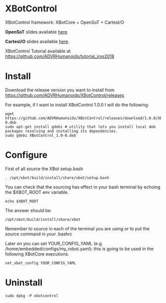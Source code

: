 # XBotControl
XBotControl framework: XBotCore + OpenSoT + CartesI/O

**OpenSoT** slides available [here](https://docs.google.com/presentation/d/1kwJsAnVi_3ADtqFSTP8wq3JOGLcvDV_ypcEEjPHnCEA/edit#slide=id.p).

**CartesI/O** slides available [here](https://docs.google.com/presentation/d/1bmeKwGsyhoEIW_Wd05ITrp71J0FMkANDNeZTTDXzfJ4/edit#slide=id.p).

XBotControl Tutorial available at https://github.com/ADVRHumanoids/tutorial_iros2018

# Install

Download the release version you want to install from https://github.com/ADVRHumanoids/XBotControl/releases

For example, if I want to install XBotControl 1.0.0 I will do the following:

```
wget https://github.com/ADVRHumanoids/XBotControl/releases/download/1.0.0/XBotControl_1.0-0.deb
sudo apt-get install gdebi # utility that lets you install local deb packages resolving and installing its dependencies.
sudo gdebi XBotControl_1.0-0.deb
```

# Configure

First of all source the XBot setup.bash

```
. /opt/xbot/build/install/share/xbot/setup.bash
```

You can check that the sourcing has effect in your bash terminal by echoing the $XBOT_ROOT env variable.

```
echo $XBOT_ROOT
```

The answer should be:

```
/opt/xbot/build/install/share/xbot
```

Remember to source in each of the terminal you are using or to put the source command in your .bashrc

Later on you can set YOUR_CONFIG_YAML (e.g. /home/embedded/configs/my_robot.yaml): this is going to be used in the following XBotCore executions.

```
set_xbot_config YOUR_CONFIG_YAML
````


# Uninstall

```
sudo dpkg -P xbotcontrol
```

